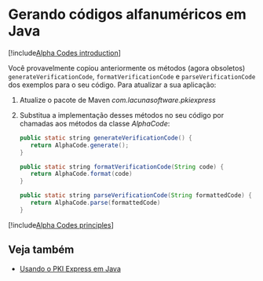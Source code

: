 ﻿# Gerando códigos alfanuméricos em Java

[!include[Alpha Codes introduction](../../../includes/alpha-codes-intro.md)]

Você provavelmente copiou anteriormente os métodos (agora obsoletos) `generateVerificationCode`, `formatVerificationCode` e `parseVerificationCode`
dos exemplos para o seu código. Para atualizar a sua aplicação:

1. Atualize o pacote de Maven *com.lacunasoftware.pkiexpress*
1. Substitua a implementação desses métodos no seu código por chamadas aos métodos da classe *AlphaCode*:

   ```java
   public static string generateVerificationCode() {
      return AlphaCode.generate();
   }
   
   public static string formatVerificationCode(String code) {
      return AlphaCode.format(code)
   }
   
   public static string parseVerificationCode(String formattedCode) {
      return AlphaCode.parse(formattedCode)
   }
   ```

[!include[Alpha Codes principles](../../../includes/alpha-codes-principles.md)]

## Veja também

* [Usando o PKI Express em Java](index.md)
